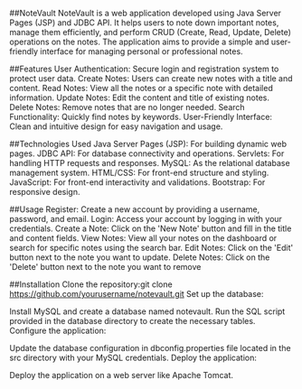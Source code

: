 ##NoteVault
NoteVault is a web application developed using Java Server Pages (JSP) and JDBC API. It helps users to note down important notes, manage them efficiently, and perform CRUD (Create, Read, Update, Delete) operations on the notes. The application aims to provide a simple and user-friendly interface for managing personal or professional notes.

##Features
User Authentication: Secure login and registration system to protect user data.
Create Notes: Users can create new notes with a title and content.
Read Notes: View all the notes or a specific note with detailed information.
Update Notes: Edit the content and title of existing notes.
Delete Notes: Remove notes that are no longer needed.
Search Functionality: Quickly find notes by keywords.
User-Friendly Interface: Clean and intuitive design for easy navigation and usage.

##Technologies Used
Java Server Pages (JSP): For building dynamic web pages.
JDBC API: For database connectivity and operations.
Servlets: For handling HTTP requests and responses.
MySQL: As the relational database management system.
HTML/CSS: For front-end structure and styling.
JavaScript: For front-end interactivity and validations.
Bootstrap: For responsive design.

##Usage
Register: Create a new account by providing a username, password, and email.
Login: Access your account by logging in with your credentials.
Create a Note: Click on the 'New Note' button and fill in the title and content fields.
View Notes: View all your notes on the dashboard or search for specific notes using the search bar.
Edit Notes: Click on the 'Edit' button next to the note you want to update.
Delete Notes: Click on the 'Delete' button next to the note you want to remove

##Installation
Clone the repository:git clone https://github.com/yourusername/notevault.git
Set up the database:

Install MySQL and create a database named notevault.
Run the SQL script provided in the database directory to create the necessary tables.
Configure the application:

Update the database configuration in dbconfig.properties file located in the src directory with your MySQL credentials.
Deploy the application:

Deploy the application on a web server like Apache Tomcat.



